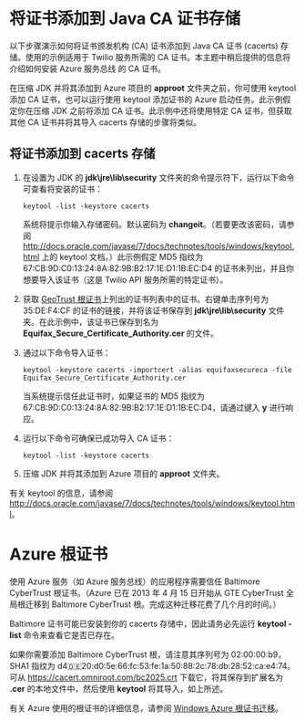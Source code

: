 <properties linkid="develop-java-how-to-add-a-certificate" urlDisplayName="Add a Cert to the CA Store" pageTitle="Add a certificate to the Java CA store - Azure" metaKeywords="Azure Twilio Java, Twilio Java Certificate, Azure 服务总线 Certificate" description="Learn how to add a certificate authority (CA) certificate to the Java CA certificate (cacerts) store for Twilio service or Azure 服务总线." metaCanonical="" services="" documentationCenter="Java" title="Adding a Certificate to the Java CA Certificates Store" authors="robmcm" solutions="" manager="wpickett" editor="mollybos" scriptId="" videoId="" />
<tags ms.service=""
    ms.date="02/20/2015"
    wacn.date=""
    />

# 将证书添加到 Java CA 证书存储

以下步骤演示如何将证书颁发机构 (CA) 证书添加到 Java CA 证书 (cacerts) 存储。使用的示例适用于 Twilio 服务所需的 CA 证书。本主题中稍后提供的信息将介绍如何安装 Azure 服务总线 的 CA 证书。

在压缩 JDK 并将其添加到 Azure 项目的 **approot** 文件夹之前，你可使用 keytool 添加 CA 证书，也可以运行使用 keytool 添加证书的 Azure 启动任务。此示例假定你在压缩 JDK 之前将添加 CA 证书。此示例中还将使用特定 CA 证书，但获取其他 CA 证书并将其导入 cacerts 存储的步骤将类似。

## 将证书添加到 cacerts 存储

1.  在设置为 JDK 的 **jdk\\jre\\lib\\security** 文件夹的命令提示符下，运行以下命令可查看将安装的证书：

    `keytool -list -keystore cacerts`

    系统将提示你输入存储密码。默认密码为 **changeit**。（若要更改该密码，请参阅 <http://docs.oracle.com/javase/7/docs/technotes/tools/windows/keytool.html> 上的 keytool 文档。）此示例假定 MD5 指纹为 67:CB:9D:C0:13:24:8A:82:9B:B2:17:1E:D1:1B:EC:D4 的证书未列出，并且你想要导入该证书（这是 Twilio API 服务所需的特定证书）。

2.  获取 [GeoTrust 根证书][GeoTrust 根证书]上列出的证书列表中的证书。右键单击序列号为 35:DE:F4:CF 的证书的链接，并将该证书保存到 **jdk\\jre\\lib\\security** 文件夹。在此示例中，该证书已保存到名为 **Equifax\_Secure\_Certificate\_Authority.cer** 的文件。
3.  通过以下命令导入证书：

    `keytool -keystore cacerts -importcert -alias equifaxsecureca -file Equifax_Secure_Certificate_Authority.cer`

    当系统提示信任此证书时，如果证书的 MD5 指纹为 67:CB:9D:C0:13:24:8A:82:9B:B2:17:1E:D1:1B:EC:D4，请通过键入 **y** 进行响应。

4.  运行以下命令可确保已成功导入 CA 证书：

    `keytool -list -keystore cacerts`

5.  压缩 JDK 并将其添加到 Azure 项目的 **approot** 文件夹。

有关 keytool 的信息，请参阅 <http://docs.oracle.com/javase/7/docs/technotes/tools/windows/keytool.html>。

# Azure 根证书

使用 Azure 服务（如 Azure 服务总线）的应用程序需要信任 Baltimore CyberTrust 根证书。（Azure 已在 2013 年 4 月 15 日开始从 GTE CyberTrust 全局根迁移到 Baltimore CyberTrust 根。完成这种迁移花费了几个月的时间。）

Baltimore 证书可能已安装到你的 cacerts 存储中，因此请务必先运行 **keytool -list** 命令来查看它是否已存在。

如果你需要添加 Baltimore CyberTrust 根，请注意其序列号为 02:00:00:b9，SHA1 指纹为 d4:de:20:d0:5e:66:fc:53:fe:1a:50:88:2c:78:db:28:52:ca:e4:74。可从 <https://cacert.omniroot.com/bc2025.crt> 下载它，将其保存到扩展名为 **.cer** 的本地文件中，然后使用 **keytool** 将其导入，如上所述。

有关 Azure 使用的根证书的详细信息，请参阅 [Windows Azure 根证书迁移][Windows Azure 根证书迁移]。

  [GeoTrust 根证书]: http://www.geotrust.com/resources/root-certificates/
  [Windows Azure 根证书迁移]: http://blogs.msdn.com/b/windowsazure/archive/2013/03/15/windows-azure-root-certificate-migration.aspx
